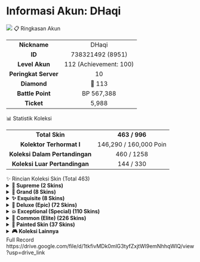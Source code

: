 <p align="center">
<h1><strong>Informasi Akun: DHaqi</strong></h1>
</p>
<img src="https://drive.google.com/uc?export=view&id=1wzx9DKXzqYrbpt4TLwmd3GbbuXwGNEkt">
📋 Ringkasan Akun

<table align="center">
<tr>
<td align="center"><strong>Nickname</strong></td>
<td align="center">DHaqi</td>
</tr>
<tr>
<td align="center"><strong>ID</strong></td>
<td align="center">738321492 (8951)</td>
</tr>
<tr>
<td align="center"><strong>Level Akun</strong></td>
<td align="center">112 (Achievement: 100)</td>
</tr>
<tr>
<td align="center"><strong>Peringkat Server</strong></td>
<td align="center">10</td>
</tr>
<tr>
<td align="center"><strong>Diamond</strong></td>
<td align="center">💎 113</td>
</tr>
<tr>
<td align="center"><strong>Battle Point</strong></td>
<td align="center">BP 567,388</td>
</tr>
<tr>
<td align="center"><strong>Ticket</strong></td>
<td align="center">5,988</td>
</tr>
</table>
📊 Statistik Koleksi

<table align="center">
<tr>
<td align="center"><strong>Total Skin</strong></td>
<td align="center"><strong>463 / 996</strong></td>
</tr>
<tr>
<td align="center"><strong>Kolektor Terhormat I</strong></td>
<td align="center">146,290 / 160,000 Poin</td>
</tr>
<tr>
<td align="center"><strong>Koleksi Dalam Pertandingan</strong></td>
<td align="center">460 / 1258</td>
</tr>
<tr>
<td align="center"><strong>Koleksi Luar Pertandingan</strong></td>
<td align="center">144 / 330</td>
</tr>
</table>
✨ Rincian Koleksi Skin (Total 463)

<details>
<summary><strong>👑 Supreme (2 Skins)</strong></summary>

    Obsidian Blade (Alucard)

    Galactic Vanquisher (Freya)

</details>

<details>
<summary><strong>🌟 Grand (8 Skins)</strong></summary>

    Leona (Karina)

    Grimlock (Roger)

    Cosmic Blaze (Claude)

    Bumblebee (X.Borg)

    Cosmic Dragon (Yu Zhong)

    Stellar Brilliance (Beatrix)

    Fluffy Dream (Floryn)

    Kurapika (Julian)

</details>

<details>
<summary><strong>✨ Exquisite (8 Skins)</strong></summary>

    Experiment 21 (Hayabusa)

    War Angel (Freya)

    No.1 Controller (Gord)

    Warrioress Paragon (Natalia)

    Water Lily (Kagura)

    Neon Lightwheel (Karrie)

    Hawk-eyed Sniper (Lesley)

    Thunder Flash (Selena)

</details>

<details>
<summary><strong>💎 Deluxe (Epic) (72 Skins)</strong></summary>

    S.A.B.E.R. Regulator (Saber)

    Darkest Temptress (Alice)

    Mecha Baby (Nana)

    Lightborn - Defender (Tigreal)

    Gemini - Halo (Karina)

    Marvelous Maestro (Akai)

    Blazing Axe (Franco)

    Soul Devourer (Bane)

    Dragon's Maw (Clint)

    Flower Fairy (Rafaela)

    S.A.B.E.R. Savior (Rafaela)

    Glorious General (Zilong)

    Blazing Gun (Layla)

    Taurus (Minotaur)

    Raven Shogun (Freya)

    ECHO (Chou)

    Fleet Warden (Yi Sun-shin)

    Blood Spear (Moskov)

    S.A.B.E.R. Automata (Johnson)

    S.A.B.E.R. Enforcer (Cyclops)

    Rattan Dragon (Estes)

    SPARKLE Estes (Estes)

    Aries (Hilda)

    Aquarius (Aurora)

    Phantom Hunter (Roger)

    Cyborg Werewolf (Roger)

    Phantom Ranger (Roger)

    Great Inventor (Harley)

    Hellfire (Irithiel)

    Sagittarius (Irithiel)

    V.E.N.O.M. Monitor Lizard (Grock)

    Codename: Rhino (Grock)

    Virgo (Odette)

    Pisces (Lancelot)

    Floral Knight (Lancelot)

    Cancer (Zhask)

    Scorpio (Helcurt)

    Hierophant (Pharsa)

    Meowkin Hunter (Lesley)

    Duchess of Tides (Lesley)

    Draconic Flame (Valir)

    Capricorn (Martis)

    Celestial Bastion (Uranus)

    V.E.N.O.M. Nephila (Hanabi)

    Vine Cradle (Chang'e)

    Virus (Selena)

    Gemini - Shadow (Selena)

    Blazing Force (Aldous)

    Blazing Trace (Claude)

    Challenger's Spark (Claude)

    Gaara (Vale)

    Libra (Lunox)

    Dawn Revelation (Lunox)

    Frost Wing (Kimmy)

    Infernal Magister (Faramis)

    Leo (Badang)

    Pegasus Seiya (Badang)

    Blazing Shadow (Esmeralda)

    Night Shade (Ling)

    M-World Ling (Ling)

    Dragon Armor (Masha)

    Meowkin Warden (Silvanna)

    Astral Arcana (Carmilla)

    Rune Sentinel (Atlas)

    Dragon's Shade (Yu Zhong)

    Phantom Mirage (Benedetta)

    APBren (Brody)

    Light Chaser (Beatrix)

    Archon of Knowledge (Natan)

    Dark Nexus (Valentina)

    SPARKLE Melissa (Melissa)

    SPARKLE Fredrinn (Fredrinn)

</details>

<details>
<summary><strong>💥 Exceptional (Special) (110 Skins)</strong></summary>

    Captain Thorns (Miya)

    Moon Priestess (Miya)

    Savage Pointguard (Balmond)

    Iron Hound (Saber)

    Divine Owl (Alice)

    Gold Baron (Tigreal)

    Viscount (Alucard)

    Demon's Bane (Alucard)

    Akazonae Samurai (Akai)

    Apocalypse (Franco)

    Best DJ (Bruno)

    Neymar Jr (Bruno)

    Rock and Roll (Clint)

    Badminton Champion (Clint)

    Seraphic Selfie (Rafaela)

    Christmas Carnival (Eudora)

    Eastern Warrior (Zilong)

    Royal Cavalry (Fanny)

    Bunny Babe (Layla)

    Twilight Waltz (Layla)

    Genki Slam (Lolita)

    Astro Mallet (Lolita)

    Dragon Hunter (Freya)

    Phantom Dancer (Natalia)

    Cyber Spectre (Natalia)

    Summer Festival (Kagura)

    Rock Star (Sun)

    Street Legend (Sun)

    Crimson Warrior (Alpha)

    Star Enforcer (Alpha)

    Crescent Scimitar (Ruby)

    Neon Edge (Ruby)

    Azure Sentry (Yi Sun-shin)

    Snake Eye Commander (Moskov)

    Violet Spear (Moskov)

    Death Ride (Johnson)

    Starblazer (Johnson)

    Crow Bishop (Estes)

    Arcane Magistrate (Estes)

    Heartbreak Empress (Aurora)

    Foxy Lady (Aurora)

    Special Force (Lapu-Lapu)

    Anubis (Roger)

    Nutcracker Monarch (Gatotkaca)

    Referee ( Harley)

    Pulsar Prodigy (Harley)

    Checkered Knight (Irithel)

    Wasteland Psycho (Grock)

    Dark Draconic (Argus)

    Butterfly Goddess (Odette)

    Wisdom of the Stars (Odette)

    Christmas Carnival (Lancelot)

    Dark Earl (Lancelot)

    Constellation (Diggie)

    Phantom Seer (Hylos)

    Extraterrestrial (Zhashk)

    Death's Shadow (Zhashk)

    Evolved Predator (Helcurt)

    Dream Prowler (Helcurt)

    Cheergunner (Lesley)

    Space Explorer (Jawhead)

    The Nutcracker (Jawhead)

    Shanghai Maiden (Angela)

    Dangerous Liaison (Gusion)

    Desert Spider (Gusion)

    Searing Maw (Martis)

    Floral Elfo (Chang'e)

    Kaminari (Kaja)

    Double Identity (Selena)

    The Insentient (Aldous)

    Plunderous Pirate (Claude)

    Earth's Mightiest (Claude)

    Frostborn Paladin (Leomord)

    Triumph - Eagle (Leomord)

    Insidious Tutor (Hanzo)

    Emerald Guardian (Belerick)

    Rising Nova (Kimmy)

    Abyssal Reaper (Thamuz)

    Sanctified Flame (Thamuz)

    Fashion Expert (Harith)

    Crimson Lion (Ministhar)

    Summer Sparks (Faramis)

    Susanoo (Badang)

    Amethyst Dance (Guinevere)

    Sakura Wishes (Guinevere)

    Astral Muse (Esmeralda)

    Ruins Scavenger (Dyrroth)

    Future Star (Lylia)

    Magitech Arsenal (Lylia)

    Bar-tender (Baxia)

    Dauntless Shield (Baxia)

    Classroom Charm (Silvanna)

    Proto Hunter (Popol & Kupa)

    Moonblade (Benedetta)

    Lethal Fang (Brody)

    Underground Boxer (Paquito)

    Jellyman (Gloo)

    Temporal Vortex (Natan)

    War Lion (Aulus)

    Cyber Assassin (Aamon)

    Cyber Agent (Valentina)

    Ancient Warden (Edith)

    Eternal Guardian (Yin)

    Nightwalker (Melissa)

    Hardlight Artificer (Xavier)

    Exoscout Scout (Joy)

    Fury of the Deep (Arlott)

    Fashion Mogul (Nolan)

    Circus Revere (Cici)

    Emberwisp Mystic (Zhuxin)

</details>

<details>
<summary><strong>🔷 Common (Elite) (226 Skins)</strong></summary>

    Burning Bow (Miya)

    Honor (Miya)

    Jungle Ranger (Miya)

    Power Source (Balmond)

    Ghoul's Fury (Balmond)

    Savage Hunter (Saber)

    Golden Flash (Saber)

    Silver Edge (Saber)

    Spirit Woman (Alice)

    Jade Empress (Alice)

    Graveyard Party (Nana)

    Dark Guardian (Tigreal)

    Fallen Guard (Tigreal)

    Wrymslayer (Tigreal)

    Lone Hero (Alucard)

    Fiery Inferno (Alucard)

    Empire Agent (Alucard)

    Phantom Blade (Karina)

    Blood Moon (Karina)

    Monk (Akai)

    Stream Recluse (Akai)

    Street Enforcer (Akai)

    Locomotive (Franco)

    Bone Crusher (Franco)

    Deep Sea Monster (Bane)

    Warlord (Bane)

    Street Football (Bruno)

    Witch Hunter (Clint)

    Fertility Goddess (Rafaela)

    Star Chaser (Rafaela)

    Flame Red Lips (Eudora)

    Elite Warrior (Zilong)

    Blazing Lancer (Zilong)

    Loyal Spear (Zilong)

    Punk Princess (Fanny)

    Imperial Warrior (Fanny)

    Green Flash (Layla)

    Classic Malefic Gunner (Layla)

    Bursting Yama (Minotaur)

    Orbiter (Minotaur)

    Sacred Hammer (Minotaur)

    Soldier in Training (Lolita)

    Special Op (Lolita)

    Spacetime Shadow (Hayabusa)

    Techie Ninja (Hayabusa)

    Dark Rose (Freya)

    Gladiator (Freya)

    Professor of Hell (Gord)

    New Baron (Gord)

    Glass Blade (Natalia)

    Deadly Mamba (Natalia)

    Flower Season (Kagura)

    Hip-hop Boy (Chou)

    King of Muay Thai (Chou)

    Celestial Outlaw (Sun)

    Fierce Dragon (Alpha)

    Sea Gladiator (Alpha)

    Cat Girl (Ruby)

    Edelweiss (Ruby)

    Major General (Yi Sun-shin)

    Apocalypse Agent (Yi Sun-shin)

    Rogulish Ranger (Yi Sun-shin)

    Surging Torrent (Yi Sun-shin)

    Spear of Bone Dragon (Moskov)

    Yasha (Moskov)

    Fire Chief (Johnson)

    Jeepney Racer (Johnson)

    Exorcist (Cyclops)

    Super Adventurer (Cyclops)

    Zombie Bambino (Cyclops)

    Holy Priest (Estes)

    White Crane (Estes)

    Power of Wildness (Hilda)

    Flower of the Wastes (Hilda)

    Nature's Throne (Aurora)

    Ancestral Blade (Lapu-Lapu)

    Imperial Champion (Lapu-Lapu)

    Son of the Wild (Lapu-Lapu)

    Lucent Beacon (Vexana)

    Cursed Shackle (Vexana)

    Dark Gent (Roger)

    Rising Star (Karrie)

    Bladed Mantis (Karrie)

    Mighty Guardian (Gatotkaca)

    Naughty Joker (Harley)

    Silver Cyclone (Irithel)

    Grave Guardian (Grock)

    Ancient Totem (Grock)

    Light of Dawn (Argus)

    Catastrophe (Argus)

    Winged Nightmare (Argus)

    Black Swan (Odette)

    Masked Knight (Lancelot)

    Marquess of Blades (Lancelot)

    Pigeoneer (Diggie)

    Circus Clown (Diggie)

    Underwood Steward (Diggie)

    Abyssal Shaman (Hylos)

    Jungle Watcher (Hylos)

    Crystalized Predator (Zhask)

    Exoracial Executer (Helcurt)

    Ice Scythe (Helcurt)

    Wings of Heaven (Pharsa)

    Peafowl's Dance (Pharsa)

    Indigo Aviatrix (Pharsa)

    Enchanting Witch (Pharsa)

    Royal Musketeer (Lesley)

    General Rosa (Lesley)

    Girl Scout (Jawhead)

    Victory Loader (Jawhead)

    Dove & Love (Angela)

    Moonlight Sonata (Gusion)

    Hairstylist (Gusion)

    Pale Flame (Valir)

    Arcane Seeker (Valir)

    Ancient Soul (Uranus)

    Earthen Relic (Uranus)

    Resplendent Iris (Hanabi)

    Moonstruck (Chang'e)

    Crimson Moon (Chang'e)

    Commandment (Kaja)

    Horror Whiplash (Kaja)

    Crow Magician (Kaja)

    Wasp Queen (Selena)

    Red Mantle (Aldous)

    Death (Aldous)

    Golden Bullet (Claude)

    Cerulean Winds (Vale)

    Kannagi (Vale)

    Hell Knight (Leomord)

    Bloody Mary (Lunox)

    Cosmic Harmony (Lunox)

    Nature's Harmony (Lunox)

    The Pale Phantom (Hanzo)

    Undead King (Hanzo)

    Tiger's Claw (Belerick)

    Steam Researcher (Kimmy)

    High Seas Cadet (Kimmy)

    Lord of Wrath (Thamuz)

    Liquid Fire (Thamuz)

    Savannah Cat (Harith)

    Stardust (Harith)

    King of War (Ministhar)

    Gilded King (Ministhar)

    Symbol of Valor (Ministhar)

    Atlantean Princess (Kadita)

    Dark Necro (Faramis)

    Enigmatic Wayfarer (Faramis)

    Ironfists (Badang)

    Desert Owl (Khufra)

    Apophis (Khufra)

    Iron Hook (Khufra)

    Bardic Whisper (Granger)

    Doomduelist Terminator (Granger)

    Fleur de Bleau (Guinevere)

    Ruddy Dusk (Esmeralda)

    Abyss Guard (Terizla)

    Flare (Terizla)

    Rustwreck (Terizla)

    Blue Storm (Terizla)

    Pecados Rioter (X.Borg)

    Fiery Dance (Ling)

    Scalebore (Dyrroth)

    School Idol (Lylia)

    Star Student (Lylia)

    Wild Totem (Baxia)

    Badass Roller (Baxia)

    Black Tortoise (Baxia)

    Winter Guard (Masha)

    Spirited Gauntlet (Masha)

    Darling Star (Wanwan)

    Shoujo Commander (Wanwan)

    Hallowed Lance (Silvanna)

    Future Cop (Silvanna)

    Verdant Lancer (Silvanna)

    Wisteria Count (Cecilion)

    The Illusionist (Cecilion)

    Wisteria Countess (Carmilla)

    Magician Girl (Carmilla)

    Reactor Core (Atlas)

    Fuel Turbine (Atlas)

    Tribal Howl (Popol & Kupa)

    Emerald Dragon (Yu Zhong)

    Yin-yang Mage (Luo Yi)

    Tenko (Luo Yi)

    Honor Blade (Benedetta)

    Prince of Sand (Khaleed)

    Crescent Scimitar (Khaleed)

    Desert Scavenger (Khaleed)

    Armored Lizard (Barats)

    Toy Rex (Barats)

    War Chief (Barats)

    Nameless Stray (Brody)

    Forest Hymn (Yve)

    Unrestrained Delight (Mathilda)

    Death Brow (Paquito)

    Verdant Enchanter (Gloo)

    X Factor (Beatrix)

    Blitz Attack (Beatrix)

    Monolith Watcher (Phoveus)

    Time Wielder (Natan)

    Chaos Hunter (Natan)

    Berserker (Aulus)

    Ironmaniac Reaver (Aulus)

    Noble Crest (Aamon)

    Celestial Safeguard (Edith)

    Springtide (Floryn)

    Paw Power (Floryn)

    Twinge Weaver (Melissa)

    Verdict of Light (Xavier)

    Silent Edge (Julian)

    Regal Renegade (Fredrinn)

    Jewel Connoisseur (Fredrinn)

    Feline Ranger (Joy)

    Royal Protector (Joy)

    Void Star (Novaria)

    Shifting Sand (Ixia)

    Voidwalker (Nolan)

    Whimsical Carnival (Cici)

    Nexus Engineer (Chip)

    Badlands Hooligan (Chip)

    Ethereal Serenity (Zhuxin)

    Venerated Vigilance (Suyou)

    Ardent Roar (Lukas)

    Shimmering Waves (Kalea)

</details>

<details>
<summary><strong>🎨 Painted Skin (37 Skins)</strong></summary>

    Raging Hunter (Roger)

    Ice Spike (Irithel)

    Hound of Steel (Saber)

    Midnight Waltz (Layla)

    Street King (Sun)

    Wisdom of Hearts (Odette)

    Demon Seer (Hylos)

    Terran Deviant (Zhask)

    Death's Harbinger (Zhask)

    Phantom Powder (Helcurt)

    Royal Spider (Gusion)

    Sanctified Inferno (Thamuz)

    Radiant Lion (Ministhar)

    Magitech Blaster (Lylia)

    Classroom Charm (Silvanna)

    Proto Striker (Popol & Kupa)

    Digital Enchantress (Valentina)

    Golden Warden (Edith)

    Immortal Guardian (Yin)

    Cursewalker (Melissa)

    Lightwave Artificer (Xavier)

    Exosstar Runner (Joy)

    Scorn of the Deep (Arlott)

    Fashion Tycoon (Nolan)

    Circus Fantasy (Cici)

    Soulwisp Mystic (Zhuxin)

    Rogue Mamba (Natalia)

    Tactical Specialist (Yi Sun-shin)

    Imperial Soldier (Lapu-Lapu)

    Malediction (Argus)

    Fire Crystal (Thamuz)

</details>
<details>
<summary><strong>🎮 Koleksi Lainnya</strong></summary>

    Efek Recall (26)

    Efek Eliminasi (3)

    Sacred Statue (66)

    Notifikasi (10)

    Efek Spawn (34)

    Efek Trail (30)

    Battle Emote (261)

    Aksi Khusus (30)

    Avatar Border (142)
</details>
Full Record<br>
https://drive.google.com/file/d/1tkfivMDk0mlG3tyfZxjtWl9emNhhqWIQ/view?usp=drive_link
